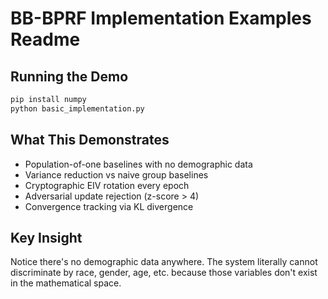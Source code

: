 # BB-BPRF Implementation Examples Readme

## Running the Demo
```bash
pip install numpy
python basic_implementation.py
```

## What This Demonstrates

- Population-of-one baselines with no demographic data
- Variance reduction vs naive group baselines  
- Cryptographic EIV rotation every epoch
- Adversarial update rejection (z-score > 4)
- Convergence tracking via KL divergence

## Key Insight

Notice there's no demographic data anywhere. The system literally cannot discriminate by race, gender, age, etc. because those variables don't exist in the mathematical space.

